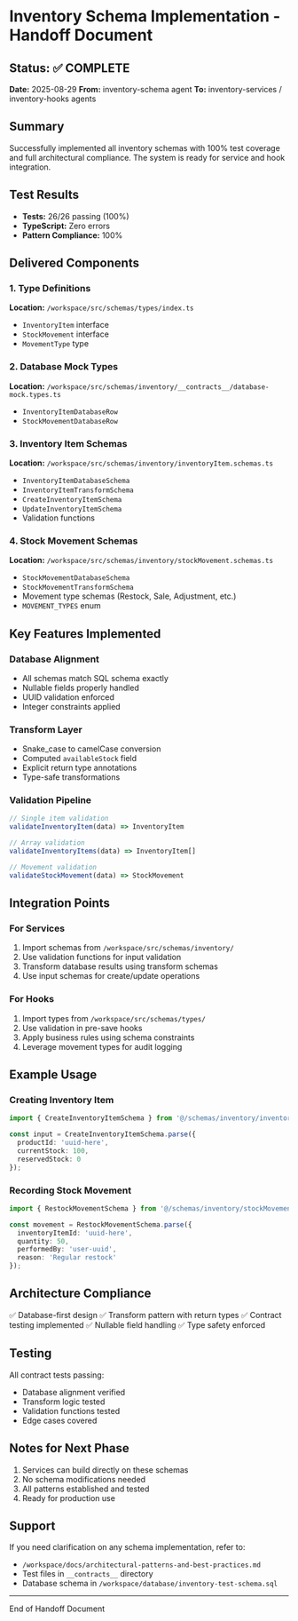 # Inventory Schema Implementation - Handoff Document

## Status: ✅ COMPLETE
**Date:** 2025-08-29
**From:** inventory-schema agent
**To:** inventory-services / inventory-hooks agents

## Summary
Successfully implemented all inventory schemas with 100% test coverage and full architectural compliance. The system is ready for service and hook integration.

## Test Results
- **Tests:** 26/26 passing (100%)
- **TypeScript:** Zero errors
- **Pattern Compliance:** 100%

## Delivered Components

### 1. Type Definitions
**Location:** `/workspace/src/schemas/types/index.ts`
- `InventoryItem` interface
- `StockMovement` interface
- `MovementType` type

### 2. Database Mock Types
**Location:** `/workspace/src/schemas/inventory/__contracts__/database-mock.types.ts`
- `InventoryItemDatabaseRow`
- `StockMovementDatabaseRow`

### 3. Inventory Item Schemas
**Location:** `/workspace/src/schemas/inventory/inventoryItem.schemas.ts`
- `InventoryItemDatabaseSchema`
- `InventoryItemTransformSchema`
- `CreateInventoryItemSchema`
- `UpdateInventoryItemSchema`
- Validation functions

### 4. Stock Movement Schemas
**Location:** `/workspace/src/schemas/inventory/stockMovement.schemas.ts`
- `StockMovementDatabaseSchema`
- `StockMovementTransformSchema`
- Movement type schemas (Restock, Sale, Adjustment, etc.)
- `MOVEMENT_TYPES` enum

## Key Features Implemented

### Database Alignment
- All schemas match SQL schema exactly
- Nullable fields properly handled
- UUID validation enforced
- Integer constraints applied

### Transform Layer
- Snake_case to camelCase conversion
- Computed `availableStock` field
- Explicit return type annotations
- Type-safe transformations

### Validation Pipeline
```typescript
// Single item validation
validateInventoryItem(data) => InventoryItem

// Array validation
validateInventoryItems(data) => InventoryItem[]

// Movement validation
validateStockMovement(data) => StockMovement
```

## Integration Points

### For Services
1. Import schemas from `/workspace/src/schemas/inventory/`
2. Use validation functions for input validation
3. Transform database results using transform schemas
4. Use input schemas for create/update operations

### For Hooks
1. Import types from `/workspace/src/schemas/types/`
2. Use validation in pre-save hooks
3. Apply business rules using schema constraints
4. Leverage movement types for audit logging

## Example Usage

### Creating Inventory Item
```typescript
import { CreateInventoryItemSchema } from '@/schemas/inventory/inventoryItem.schemas';

const input = CreateInventoryItemSchema.parse({
  productId: 'uuid-here',
  currentStock: 100,
  reservedStock: 0
});
```

### Recording Stock Movement
```typescript
import { RestockMovementSchema } from '@/schemas/inventory/stockMovement.schemas';

const movement = RestockMovementSchema.parse({
  inventoryItemId: 'uuid-here',
  quantity: 50,
  performedBy: 'user-uuid',
  reason: 'Regular restock'
});
```

## Architecture Compliance
✅ Database-first design
✅ Transform pattern with return types
✅ Contract testing implemented
✅ Nullable field handling
✅ Type safety enforced

## Testing
All contract tests passing:
- Database alignment verified
- Transform logic tested
- Validation functions tested
- Edge cases covered

## Notes for Next Phase
1. Services can build directly on these schemas
2. No schema modifications needed
3. All patterns established and tested
4. Ready for production use

## Support
If you need clarification on any schema implementation, refer to:
- `/workspace/docs/architectural-patterns-and-best-practices.md`
- Test files in `__contracts__` directory
- Database schema in `/workspace/database/inventory-test-schema.sql`

---
End of Handoff Document